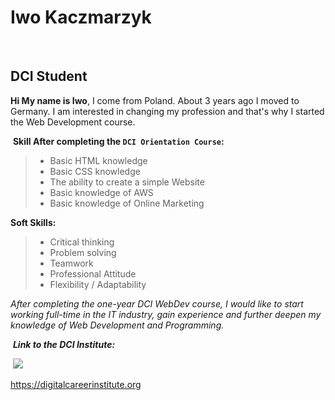 # Iwo Kaczmarzyk
​
## DCI Student
**Hi My name is Iwo**, I come from Poland.
About 3 years ago I moved to Germany.
I am interested in changing my profession and that's why I started the Web Development course.
​

​
**Skill After completing the `DCI Orientation Course`:** 
>- Basic HTML knowledge
>- Basic CSS knowledge
>- The ability to create a simple Website 
>- Basic knowledge of AWS 
>- Basic knowledge of Online Marketing 
​

**Soft Skills:**
> - Critical thinking
> - Problem solving
> - Teamwork
> - Professional Attitude
> - Flexibility / Adaptability 
​

*After completing the one-year DCI WebDev course, I would like to start working full-time in the IT industry, gain experience and further deepen my knowledge of Web Development and Programming.*


​
***Link to the DCI Institute:***

​
![](https://encrypted-tbn0.gstatic.com/images?q=tbn:ANd9GcTIWu-ucKFNFV7IfQB6xF0IIdi9X_odaLCedQNHvKu1OvmItThgHfGZhm6RgQgyoJNyEUY&usqp=CAU)
​

https://digitalcareerinstitute.org
​

<!--
**IwoDNB/IwoDNB** is a ✨ _special_ ✨ repository because its `README.md` (this file) appears on your GitHub profile.

Here are some ideas to get you started:

- 🔭 I’m currently working on ...
- 🌱 I’m currently learning ...
- 👯 I’m looking to collaborate on ...
- 🤔 I’m looking for help with ...
- 💬 Ask me about ...
- 📫 How to reach me: ...
- 😄 Pronouns: ...
- ⚡ Fun fact: ...
-->
